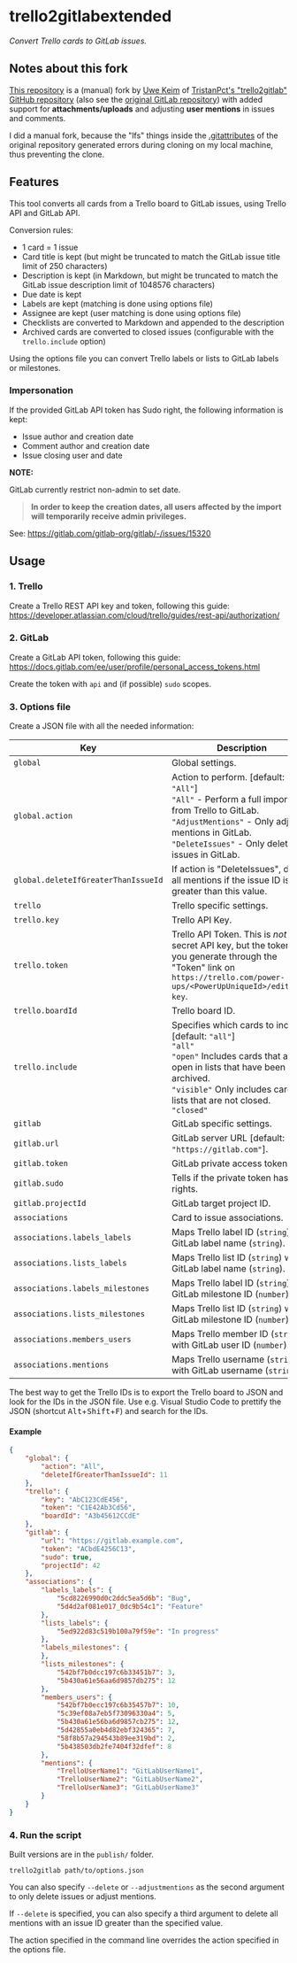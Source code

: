 ﻿# trello2gitlabextended

*Convert Trello cards to GitLab issues.*

## Notes about this fork

[This repository](https://github.com/UweKeim/trello2gitlabextended) is a (manual) fork by [Uwe Keim](https://github.com/UweKeim) of [TristanPct's "trello2gitlab" GitHub repository](https://github.com/TristanPct/trello2gitlab) (also see the [original GitLab repository](https://gitlab.com/tristanpct/trello2gitlab/)) with added support for **attachments/uploads** and adjusting **user mentions** in issues and comments. 

I did a manual fork, because the "lfs" things inside the [.gitattributes](https://github.com/TristanPct/trello2gitlab/blob/master/.gitattributes) of the original repository generated errors during cloning on my local machine, thus preventing the clone.

## Features

This tool converts all cards from a Trello board to GitLab issues, using Trello API and GitLab API.

Conversion rules:
- 1 card = 1 issue
- Card title is kept (but might be truncated to match the GitLab issue title limit of 250 characters)
- Description is kept (in Markdown, but might be truncated to match the GitLab issue description limit of 1048576 characters)
- Due date is kept
- Labels are kept (matching is done using options file)
- Assignee are kept (user matching is done using options file)
- Checklists are converted to Markdown and appended to the description
- Archived cards are converted to closed issues (configurable with the `trello.include` option)

Using the options file you can convert Trello labels or lists to GitLab labels or milestones.

### Impersonation

If the provided GitLab API token has Sudo right, the following information is kept:
- Issue author and creation date
- Comment author and creation date
- Issue closing user and date

**NOTE:** 

GitLab currently restrict non-admin to set date.

> **In order to keep the creation dates, all users affected by the import will temporarily receive admin privileges.**

See: https://gitlab.com/gitlab-org/gitlab/-/issues/15320

## Usage

### 1. Trello

Create a Trello REST API key and token, following this guide: https://developer.atlassian.com/cloud/trello/guides/rest-api/authorization/

### 2. GitLab

Create a GitLab API token, following this guide: https://docs.gitlab.com/ee/user/profile/personal_access_tokens.html

Create the token with `api` and (if possible) `sudo` scopes.

### 3. Options file

Create a JSON file with all the needed information: 

 Key                             | Description
---------------------------------|----------------
`global`                         | Global settings.
`global.action`                  | Action to perform. [default: `"All"`]<br />`"All"` - Perform a full import from Trello to GitLab. <br />`"AdjustMentions"` - Only adjust mentions in GitLab. <br />`"DeleteIssues"` - Only delete issues in GitLab.
`global.deleteIfGreaterThanIssueId`| If action is "DeleteIssues", delete all mentions if the issue ID is greater than this value.
`trello`                         | Trello specific settings.
`trello.key`                     | Trello API Key.
`trello.token`                   | Trello API Token. This is _not_ the secret API key, but the token that you generate through the "Token" link on `https://trello.com/power-ups/<PowerUpUniqueId>/edit/api-key`.
`trello.boardId`                 | Trello board ID.
`trello.include`                 | Specifies which cards to include. [default: `"all"`]<br />`"all"`<br />`"open"` Includes cards that are open in lists that have been archived.<br />`"visible"` Only includes cards in lists that are not closed.<br />`"closed"`
`gitlab`                         | GitLab specific settings.
`gitlab.url`                     | GitLab server URL [default: `"https://gitlab.com"`].
`gitlab.token`                   | GitLab private access token.
`gitlab.sudo`                    | Tells if the private token has sudo rights.
`gitlab.projectId`               | GitLab target project ID.
`associations`                   | Card to issue associations.
`associations.labels_labels`     | Maps Trello label ID (`string`) with GitLab label name (`string`).
`associations.lists_labels`      | Maps Trello list ID (`string`) with GitLab label name (`string`).
`associations.labels_milestones` | Maps Trello label ID (`string`) with GitLab milestone ID (`number`).
`associations.lists_milestones`  | Maps Trello list ID (`string`) with GitLab milestone ID (`number`).
`associations.members_users`     | Maps Trello member ID (`string`) with GitLab user ID (`number`).
`associations.mentions`          | Maps Trello username (`string`) with GitLab username (`string`).

The best way to get the Trello IDs is to export the Trello board to JSON and look for the IDs in the JSON file. Use e.g. Visual Studio Code to prettify the JSON (shortcut <kbd>Alt</kbd>+<kbd>Shift</kbd>+<kbd>F</kbd>) and search for the IDs.

#### Example

```json
{
    "global": {
        "action": "All", 
        "deleteIfGreaterThanIssueId": 11
    },
    "trello": {
        "key": "AbC123CdE456",
        "token": "C1E42Ab3Cd56",
        "boardId": "A3b45612CCdE"
    },
    "gitlab": {
        "url": "https://gitlab.example.com",
        "token": "ACbdE4256C13",
        "sudo": true,
        "projectId": 42
    },
    "associations": {
        "labels_labels": {
            "5cd8226990d0c2ddc5ea5d6b": "Bug",
            "5d4d2af081e017_0dc9b54c1": "Feature"
        },
        "lists_labels": {
            "5ed922d83c519b100a79f59e": "In progress"
        },
        "labels_milestones": {
        },
        "lists_milestones": {
            "542bf7b0dcc197c6b33451b7": 3,
            "5b430a61e56aa6d9857db275": 12
        },
        "members_users": {
            "542bf7b0ecc197c6b35457b7": 10,
            "5c39ef08a7eb5f73096330a4": 5,
            "5b430a61e56ba6d9857cb275": 12,
            "5d42855a0eb4d82ebf324365": 7,
            "58f8b57a294543b89ee319bd": 2,
            "5b438503db2fe7404f32dfef": 8
        },
        "mentions": {
            "TrelloUserName1": "GitLabUserName1",
            "TrelloUserName2": "GitLabUserName2",
            "TrelloUserName3": "GitLabUserName3"
        }
    }
}
```

### 4. Run the script

Built versions are in the `publish/` folder.

```
trello2gitlab path/to/options.json
```

You can also specify `--delete` or `--adjustmentions` as the second argument to only delete issues or adjust mentions. 

If `--delete` is specified, you can also specify a third argument to delete all mentions with an issue ID greater than the specified value.

The action specified in the command line overrides the action specified in the options file.
